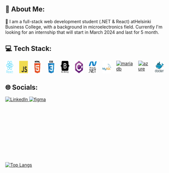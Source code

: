 <h2>💫 About Me:</h2>
<p dir="auto">
  🌱 I am a full-stack web development student (.NET & React) atHelsinki Business College, with a background in microelectronics field.
 Currently I'm looking for an internship that will start in March 2024 and last for 5 month.</p>
<h2>💻 Tech Stack:</h2>
<div style="display:flex; gap:1rem">
<a href="https://reactjs.org/" rel="nofollow">
  <img src="https://raw.githubusercontent.com/devicons/devicon/master/icons/react/react-original-wordmark.svg" 
  alt="react" width="40" height="40" style="max-width: 100%;"> 
</a>
<a href="https://developer.mozilla.org/en-US/docs/Web/JavaScript" rel="nofollow"> <img src="https://raw.githubusercontent.com/devicons/devicon/master/icons/javascript/javascript-original.svg" alt="javascript" width="40" height="40" style="max-width: 100%;"> 
</a>
<a href="https://www.w3.org/html/" rel="nofollow"> 
  <img src="https://raw.githubusercontent.com/devicons/devicon/master/icons/html5/html5-original-wordmark.svg" 
  alt="html5" width="40" height="40" style="max-width: 100%;"> 
</a>
  <a href="https://www.w3schools.com/css/" rel="nofollow"> 
    <img src="https://raw.githubusercontent.com/devicons/devicon/master/icons/css3/css3-original-wordmark.svg" 
    alt="css3" width="40" height="40" style="max-width: 100%;"> 
</a>
<a href="https://getbootstrap.com" rel="nofollow"> <img src="https://raw.githubusercontent.com/devicons/devicon/master/icons/bootstrap/bootstrap-plain-wordmark.svg" alt="bootstrap" width="40" height="40" style="max-width: 100%;"> </a>
  <a href="https://www.w3schools.com/cs/" rel="nofollow"> 
    <img src="https://raw.githubusercontent.com/devicons/devicon/master/icons/csharp/csharp-original.svg" 
    alt="csharp" width="40" height="40" style="max-width: 100%;"> 
</a>
<a href="https://dotnet.microsoft.com/" rel="nofollow"> <img src="https://raw.githubusercontent.com/devicons/devicon/master/icons/dot-net/dot-net-original-wordmark.svg" alt="dotnet" width="40" height="40" style="max-width: 100%;">
</a>
<a href="https://www.mysql.com/" rel="nofollow"> 
  <img src="https://raw.githubusercontent.com/devicons/devicon/master/icons/mysql/mysql-original-wordmark.svg" 
  alt="mysql" width="40" height="40" style="max-width: 100%;"> 
</a>
<a href="https://mariadb.org/" rel="nofollow"> 
  <img src="https://camo.githubusercontent.com/c801bc4030f308500f29b695f0771ba313b3b2088c91d06152b5cc5a050e3127/68747470733a2f2f7777772e766563746f726c6f676f2e7a6f6e652f6c6f676f732f6d6172696164622f6d6172696164622d69636f6e2e737667" alt="mariadb" width="40" height="40" data-canonical-src="https://www.vectorlogo.zone/logos/mariadb/mariadb-icon.svg" style="max-width: 100%;">
</a>
<a href="https://azure.microsoft.com/en-in/" rel="nofollow"> 
  <img src="https://camo.githubusercontent.com/6df31a460cb0c38f960e92812c8b6f8bce4c7f13170fb4782f0b31ab8e792ac2/68747470733a2f2f7777772e766563746f726c6f676f2e7a6f6e652f6c6f676f732f6d6963726f736f66745f617a7572652f6d6963726f736f66745f617a7572652d69636f6e2e737667" alt="azure" width="40" height="40" data-canonical-src="https://www.vectorlogo.zone/logos/microsoft_azure/microsoft_azure-icon.svg" style="max-width: 100%;"> 
</a>
<a href="https://www.docker.com/" rel="nofollow"> 
  <img src="https://raw.githubusercontent.com/devicons/devicon/master/icons/docker/docker-original-wordmark.svg" alt="docker" width="40" height="40" style="max-width: 100%;">
</a>  
</div>
<h2>🌐 Socials:</h2>
<div style= "margin-bottom:10rem">
<a href="https://www.linkedin.com/in/tatiana-panteleychuk-30a758a2/" rel="nofollow" target=”_blank”>
  <img src="https://camo.githubusercontent.com/f17ba9730c27e5f1230325b94c8b68bbf3115d32650866f6e3d0ade68201beea/68747470733a2f2f696d672e736869656c64732e696f2f62616467652f4c696e6b6564496e2d2532333030373742352e7376673f6c6f676f3d6c696e6b6564696e266c6f676f436f6c6f723d7768697465" alt="LinkedIn" data-canonical-src="https://img.shields.io/badge/LinkedIn-%230077B5.svg?logo=linkedin&amp;logoColor=white" style="max-width: 100%;">
</a>
<a href="https://www.figma.com/" rel="nofollow"> 
  <img src="https://camo.githubusercontent.com/ed93c2b000a76ceaad1503e7eb9356591b885227e82a36a005b9d3498b303ba5/68747470733a2f2f7777772e766563746f726c6f676f2e7a6f6e652f6c6f676f732f6669676d612f6669676d612d69636f6e2e737667" alt="figma" width="40" height="40" data-canonical-src="https://www.vectorlogo.zone/logos/figma/figma-icon.svg" style="max-width: 100%;"> 
</a>  
<br/>
</div>
<br/>

[![Top Langs](https://github-readme-stats-git-masterrstaa-rickstaa.vercel.app/api/top-langs/?username=aresla)](https://github.com/aresla/github-readme-stats)
